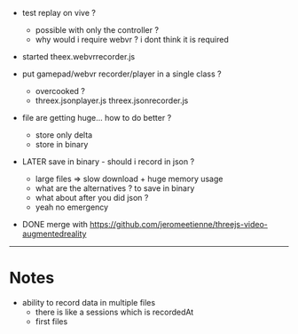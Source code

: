 - test replay on vive ?
  - possible with only the controller ?
  - why would i require webvr ? i dont think it is required

- started theex.webvrrecorder.js
- put gamepad/webvr recorder/player in a single class ? 
  - overcooked ?
  - threex.jsonplayer.js threex.jsonrecorder.js

- file are getting huge... how to do better ?
  - store only delta
  - store in binary
- LATER save in binary - should i record in json ?
  - large files => slow download + huge memory usage
  - what are the alternatives ? to save in binary
  - what about after you did json ?
  - yeah no emergency
- DONE merge with https://github.com/jeromeetienne/threejs-video-augmentedreality


----

# Notes
- ability to record data in multiple files
  - there is like a sessions which is recordedAt
  - first files
